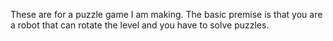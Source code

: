 These are for a puzzle game I am making. The basic premise is that you are a robot that can rotate the level and you have to solve puzzles.
